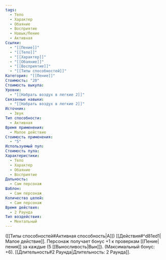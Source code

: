 ```yaml
---
tags:
  - Тело
  - Характер
  - Обаяние
  - Восприятие
  - Навык/Пение
  - Активная
Ссылки:
  - "[[Пение]]"
  - "[[Тело]]"
  - "[[Характер]]"
  - "[[Обаяние]]"
  - "[[Восприятие]]"
  - "[[Типы способностей]]"
Категория: "[[Пение]]"
Стоимость: "20"
Стоимость выкупа: 
Уровни:
  - "[[Набрать воздух в легкие 2]]"
Связанные навыки:
  - "[[Набрать воздух в легкие 2]]"
Источник:
  - Звук
Тип способности:
  - Активная
Время применения:
  - Малое действие
Стоимость применения:
  - "5"
Используемый пул: 
Стоимость пула: 
Характеристики:
  - Тело
  - Характер
  - Обаяние
  - Восприятие
Дальность:
  - Сам персонаж
Шаблон:
  - Сам персонаж
Количество целей:
  - Сам персонаж
Время действия:
  - 2 Раунда
Тип воздействия:
  - Ментальный
---
```

([[Типы способностей#Активная способность|А]]) [[Действия#^d81ed1|Малое действие]]. Персонаж получает бонус +1 к проверкам [[Пение|пения]] за каждые (5 [[Выносливость|Вын]]). (Максимальный бонус: +6). [[Длительность#2 Раунда|Длительность: 2 Раунда]].
